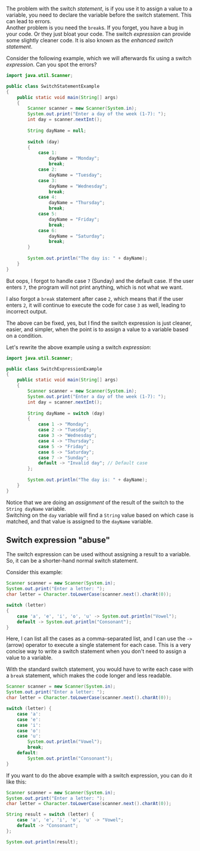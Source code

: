 

The problem with the switch _statement_, is if you use it to assign a value to a variable, you need to declare the variable before the switch statement. This can lead to errors.\
Another problem is you need the `break`s. If you forget, you have a bug in your code. Or they just bloat your code. The switch _expression_ can provide some slightly cleaner code. It is also known as the _enhanced switch statement_.

Consider the following example, which we will afterwards fix using a switch _expression_. Can you spot the errors?

```java
import java.util.Scanner;

public class SwitchStatementExample 
{
    public static void main(String[] args) 
    {
        Scanner scanner = new Scanner(System.in);
        System.out.print("Enter a day of the week (1-7): ");
        int day = scanner.nextInt();
        
        String dayName = null;
        
        switch (day) 
        {
            case 1:
                dayName = "Monday";
                break;
            case 2:
                dayName = "Tuesday";
            case 3:
                dayName = "Wednesday";
                break;
            case 4:
                dayName = "Thursday";
                break;
            case 5:
                dayName = "Friday";
                break;
            case 6:
                dayName = "Saturday";
                break;
        }
        
        System.out.println("The day is: " + dayName);
    }
}
```

But oops, I forgot to handle case `7` (Sunday) and the default case. If the user enters `7`, the program will not print anything, which is not what we want.

I also forgot a `break` statement after case `2`, which means that if the user enters `2`, it will continue to execute the code for case `3` as well, leading to incorrect output.

The above can be fixed, yes, but I find the switch expression is just cleaner, easier, and simpler, when the point is to assign a value to a variable based on a condition.

Let's rewrite the above example using a switch _expression_:

```java
import java.util.Scanner;

public class SwitchExpressionExample 
{
    public static void main(String[] args) 
    {
        Scanner scanner = new Scanner(System.in);
        System.out.print("Enter a day of the week (1-7): ");
        int day = scanner.nextInt();
        
        String dayName = switch (day) 
        {
            case 1 -> "Monday";
            case 2 -> "Tuesday";
            case 3 -> "Wednesday";
            case 4 -> "Thursday";
            case 5 -> "Friday";
            case 6 -> "Saturday";
            case 7 -> "Sunday"; 
            default -> "Invalid day"; // Default case
        };
        
        System.out.println("The day is: " + dayName);
    }
}
```
Notice that we are doing an _assignment_ of the result of the switch to the `String dayName` variable.\
Switching on the `day` variable will find a `String` value based on which case is matched, and that value is assigned to the `dayName` variable.

## Switch expression "abuse"
The switch expression can be used without assigning a result to a variable. So, it can be a shorter-hand normal switch statement. 

Consider this example:

```java
Scanner scanner = new Scanner(System.in);
System.out.print("Enter a letter: ");
char letter = Character.toLowerCase(scanner.next().charAt(0));

switch (letter) 
{
    case 'a', 'e', 'i', 'o', 'u' -> System.out.println("Vowel");
    default -> System.out.println("Consonant");
}
```

Here, I can list all the cases as a comma-separated list, and I can use the `->` (arrow) operator to execute a single statement for each case. This is a very concise way to write a switch statement when you don't need to assign a value to a variable.

With the standard switch statement, you would have to write each case with a `break` statement, which makes the code longer and less readable.

```java
Scanner scanner = new Scanner(System.in);
System.out.print("Enter a letter: ");
char letter = Character.toLowerCase(scanner.next().charAt(0));

switch (letter) {
    case 'a':
    case 'e':
    case 'i':
    case 'o':
    case 'u':
        System.out.println("Vowel");
        break;
    default:
        System.out.println("Consonant");
}
```


If you want to do the above example with a switch expression, you can do it like this:

```java
Scanner scanner = new Scanner(System.in);
System.out.print("Enter a letter: ");
char letter = Character.toLowerCase(scanner.next().charAt(0));

String result = switch (letter) {
    case 'a', 'e', 'i', 'o', 'u' -> "Vowel";
    default -> "Consonant";
};

System.out.println(result);
```